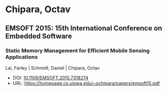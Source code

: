 # Chipara, Octav

## EMSOFT 2015: 15th International Conference on Embedded Software

### Static Memory Management for Efficient Mobile Sensing Applications
Lai, Farley | Schmidt, Daniel | Chipara, Octav
* DOI: [10.1109/EMSOFT.2015.7318274](https://doi.org/10.1109/EMSOFT.2015.7318274)
* URL: <https://homepage.cs.uiowa.edu/~ochipara/papers/emsoft15.pdf>


